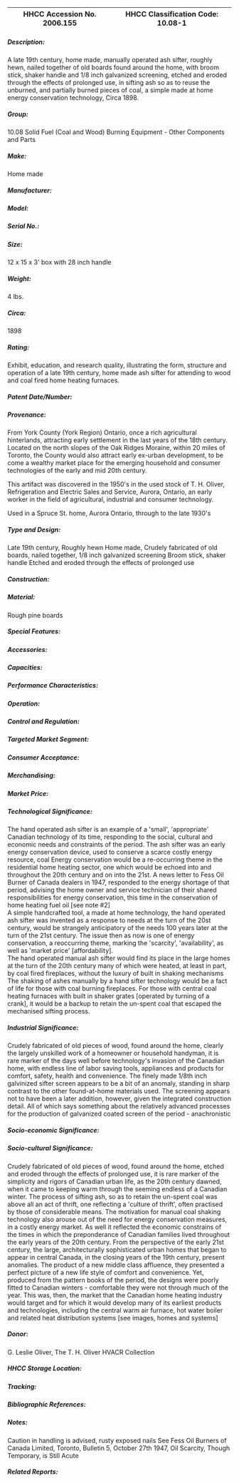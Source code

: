 | **HHCC Accession No. 2006.155** |**HHCC Classification Code:  10.08-1**|
| ----------- | ----------- |
##### Description:
A late 19th century, home made, manually operated ash sifter, roughly hewn, nailed together of old boards found around the home, with broom stick, shaker handle and 1/8 inch galvanized screening, etched and eroded through the effects of prolonged use, in sifting ash so as to reuse the unburned, and partially burned pieces of coal, a simple made at home energy conservation technology, Circa 1898.
##### Group:
10.08 Solid Fuel (Coal and Wood) Burning Equipment - Other Components and Parts

##### Make:
Home made

##### Manufacturer:


##### Model:


##### Serial No.:


##### Size:
12 x 15 x 3' box with 28 inch handle

##### Weight:
4 lbs.

##### Circa:
1898

##### Rating:
Exhibit, education, and research quality, illustrating the form, structure and operation of  a  late 19th century, home made ash sifter for attending to wood and coal fired home heating furnaces.

##### Patent Date/Number:


##### Provenance:
From York County (York Region) Ontario, once a rich agricultural hinterlands, attracting early settlement in the last years of the 18th century. Located on the north slopes of the Oak Ridges Moraine, within 20 miles of Toronto, the County would also attract early ex-urban development, to be come a wealthy market place for the emerging household and consumer technologies of the early and mid 20th century. 

This artifact was discovered in the 1950's in the used stock of T. H. Oliver, Refrigeration and Electric Sales and Service, Aurora, Ontario, an early worker in the field of agricultural, industrial and consumer technology. 

Used in a Spruce St. home, Aurora Ontario, through to the late 1930's

##### Type and Design:
Late 19th century, 
Roughly hewn 
Home made, 
Crudely fabricated of old boards, nailed together, 
1/8 inch galvanized screening
Broom stick, shaker handle
Etched and eroded through the effects of prolonged use

##### Construction:


##### Material:
Rough pine boards

##### Special Features:


##### Accessories:


##### Capacities:


##### Performance Characteristics:


##### Operation:


##### Control and Regulation:


##### Targeted Market Segment:


##### Consumer Acceptance:


##### Merchandising:


##### Market Price:


##### Technological Significance:
The hand operated ash sifter is an example of a 'small', 'appropriate' Canadian technology of its time, responding to the social, cultural and economic needs and constraints of the period.
The ash sifter was an early energy conservation device, used to conserve a scarce costly energy resource, coal
Energy conservation would be a re-occurring theme in the residential home heating sector, one which would be echoed into and throughout the 20th century and on into the 21st.  A news letter to Fess Oil Burner of Canada dealers in 1947, responded to the energy shortage of that period, advising the home owner and service technician of their shared responsibilities for energy conservation, this time in the conservation of home heating fuel oil [see note #2]  
A simple handcrafted tool, a made at home technology, the hand operated ash sifter was invented as a response to needs at the turn of the 20st century, would be strangely anticipatory of the needs 100 years later at the turn of the 21st century. The issue then as now is one of energy conservation, a reoccurring theme, marking the 'scarcity', 'availability', as well as 'market price' [affordability].  
The hand operated manual ash sifter would find its place in the large homes at the turn of the 20th century many of which were heated, at least in part, by coal fired fireplaces, without the luxury of built in shaking mechanisms
The shaking of ashes manually by a hand sifter technology would be a fact of life for those with coal burning fireplaces. For those with central coal heating furnaces with built in shaker grates [operated by turning of a crank], it would be a backup to retain the un-spent coal that escaped the mechanised sifting process.

##### Industrial Significance:
Crudely fabricated of old pieces of wood, found around the home, clearly the largely unskilled work of a homeowner or household handyman, it is rare marker of the days well before technology's invasion of the Canadian home, with endless line of labor saving tools, appliances and products for comfort, safety, health and convenience.
The finely made 1/8th inch galvinized sifter screen appears to be a bit of an anomaly, standing in sharp contrast to the other found-at-home materials used. The screening appears not to have been a later addition, however, given the integrated construction detail. All of which says something about the relatively advanced processes for the production of galvanized coated screen of the period - anachronistic

##### Socio-economic Significance:


##### Socio-cultural Significance:
Crudely fabricated of old pieces of wood, found around the home, etched and eroded through the effects of prolonged use, it is rare marker of the simplicity and rigors of Canadian urban life, as the 20th century dawned, when it came to keeping warm through the seeming endless of a Canadian winter.
The process of sifting ash, so as to retain the un-spent coal was above all an act of thrift, one reflecting a 'culture of thrift', often practised by those of considerable means. The motivation for manual coal shaking technology also arouse out of the need for energy conservation measures, in a costly energy market. As well it reflected the economic constrains of the times in which the preponderance of Canadian families lived throughout the early years of the 20th century.
From the perspective of the early 21st century, the large, architecturally sophisticated urban homes that began to appear in central Canada, in the closing years of the 19th century, present anomalies. The product of a new middle class affluence, they presented a perfect picture of a new life style of comfort and convenience. Yet, produced from the pattern books of the period, the designs were poorly fitted to Canadian winters - comfortable they were not through much of the year. This was, then, the market that the Canadian home heating industry would target and for which it would develop many of its earliest products and technologies, including the central warm air furnace, hot water boiler and related heat distribution systems [see images, homes and systems]

##### Donor:
G. Leslie Oliver, The T. H. Oliver HVACR Collection

##### HHCC Storage Location:


##### Tracking:


##### Bibliographic References:


##### Notes:
Caution in handling is advised, rusty exposed nails
See Fess Oil Burners of Canada Limited, Toronto, Bulletin 5, October 27th 1947, Oil Scarcity, Though Temporary, is Still Acute

##### Related Reports:

